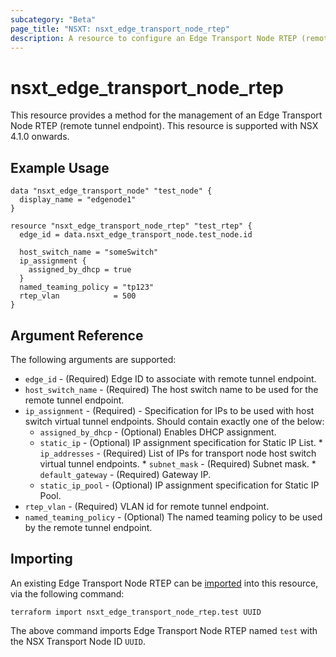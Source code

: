 ```yaml
---
subcategory: "Beta"
page_title: "NSXT: nsxt_edge_transport_node_rtep"
description: A resource to configure an Edge Transport Node RTEP (remote tunnel endpoint).
---
```


# nsxt_edge_transport_node_rtep

This resource provides a method for the management of an Edge Transport Node RTEP (remote tunnel endpoint).
This resource is supported with NSX 4.1.0 onwards.

## Example Usage

```hcl
data "nsxt_edge_transport_node" "test_node" {
  display_name = "edgenode1"
}

resource "nsxt_edge_transport_node_rtep" "test_rtep" {
  edge_id = data.nsxt_edge_transport_node.test_node.id

  host_switch_name = "someSwitch"
  ip_assignment {
    assigned_by_dhcp = true
  }
  named_teaming_policy = "tp123"
  rtep_vlan            = 500
}
```

## Argument Reference

The following arguments are supported:

* `edge_id` - (Required) Edge ID to associate with remote tunnel endpoint.
* `host_switch_name` - (Required) The host switch name to be used for the remote tunnel endpoint.
* `ip_assignment` - (Required) - Specification for IPs to be used with host switch virtual tunnel endpoints. Should contain exactly one of the below:
    * `assigned_by_dhcp` - (Optional) Enables DHCP assignment.
    * `static_ip` - (Optional) IP assignment specification for Static IP List.
          * `ip_addresses` - (Required) List of IPs for transport node host switch virtual tunnel endpoints.
          * `subnet_mask` - (Required) Subnet mask.
          * `default_gateway` - (Required) Gateway IP.
    * `static_ip_pool` - (Optional) IP assignment specification for Static IP Pool.
* `rtep_vlan` - (Required) VLAN id for remote tunnel endpoint.
* `named_teaming_policy` - (Optional) The named teaming policy to be used by the remote tunnel endpoint.

## Importing

An existing Edge Transport Node RTEP can be [imported][docs-import] into this resource, via the following command:

[docs-import]: https://developer.hashicorp.com/terraform/cli/import

```shell
terraform import nsxt_edge_transport_node_rtep.test UUID
```

The above command imports Edge Transport Node RTEP named `test` with the NSX Transport Node ID `UUID`.
